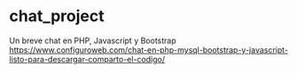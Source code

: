 # chat_project
Un breve chat en PHP, Javascript y Bootstrap
https://www.configuroweb.com/chat-en-php-mysql-bootstrap-y-javascript-listo-para-descargar-comparto-el-codigo/
